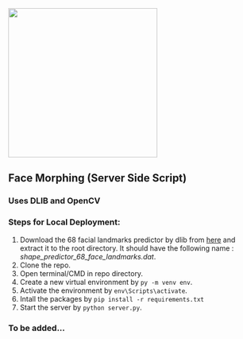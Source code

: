 <img src="https://cdn.dribbble.com/users/470545/screenshots/2153975/face-morphing.gif" width="300"/>

## Face Morphing (Server Side Script)
### Uses DLIB and OpenCV

### Steps for Local Deployment:
1. Download the 68 facial landmarks predictor by dlib from [here](http://dlib.net/files/shape_predictor_68_face_landmarks.dat.bz2) and extract it to the root directory. It should have the following name : _shape_predictor_68_face_landmarks.dat_.
2. Clone the repo.
3. Open terminal/CMD in repo directory.
4. Create a new virtual environment by ```py -m venv env```.
5. Activate the environment by ```env\Scripts\activate```.
6. Intall the packages by ```pip install -r requirements.txt```
7. Start the server by ```python server.py```.

### To be added...
